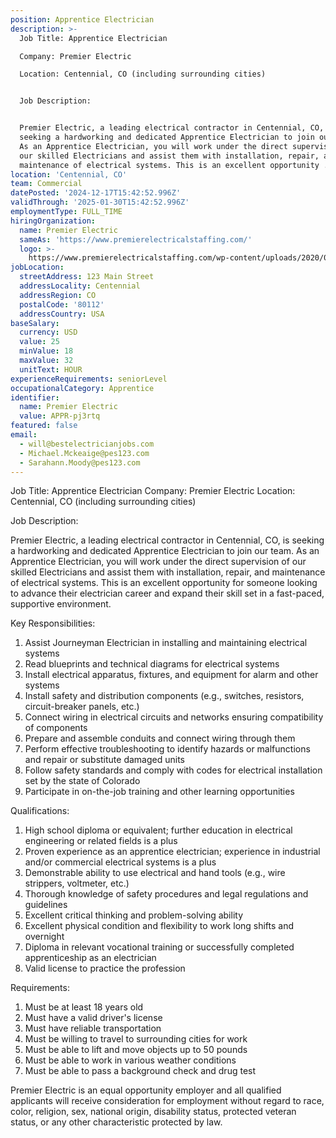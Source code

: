 ```yaml
---
position: Apprentice Electrician
description: >-
  Job Title: Apprentice Electrician

  Company: Premier Electric

  Location: Centennial, CO (including surrounding cities)


  Job Description:


  Premier Electric, a leading electrical contractor in Centennial, CO, is
  seeking a hardworking and dedicated Apprentice Electrician to join our team.
  As an Apprentice Electrician, you will work under the direct supervision of
  our skilled Electricians and assist them with installation, repair, and
  maintenance of electrical systems. This is an excellent opportunity ...
location: 'Centennial, CO'
team: Commercial
datePosted: '2024-12-17T15:42:52.996Z'
validThrough: '2025-01-30T15:42:52.996Z'
employmentType: FULL_TIME
hiringOrganization:
  name: Premier Electric
  sameAs: 'https://www.premierelectricalstaffing.com/'
  logo: >-
    https://www.premierelectricalstaffing.com/wp-content/uploads/2020/05/Premier-Electrical-Staffing-logo.png
jobLocation:
  streetAddress: 123 Main Street
  addressLocality: Centennial
  addressRegion: CO
  postalCode: '80112'
  addressCountry: USA
baseSalary:
  currency: USD
  value: 25
  minValue: 18
  maxValue: 32
  unitText: HOUR
experienceRequirements: seniorLevel
occupationalCategory: Apprentice
identifier:
  name: Premier Electric
  value: APPR-pj3rtq
featured: false
email:
  - will@bestelectricianjobs.com
  - Michael.Mckeaige@pes123.com
  - Sarahann.Moody@pes123.com
---
```




Job Title: Apprentice Electrician
Company: Premier Electric
Location: Centennial, CO (including surrounding cities)

Job Description:

Premier Electric, a leading electrical contractor in Centennial, CO, is seeking a hardworking and dedicated Apprentice Electrician to join our team. As an Apprentice Electrician, you will work under the direct supervision of our skilled Electricians and assist them with installation, repair, and maintenance of electrical systems. This is an excellent opportunity for someone looking to advance their electrician career and expand their skill set in a fast-paced, supportive environment.

Key Responsibilities:

1. Assist Journeyman Electrician in installing and maintaining electrical systems
2. Read blueprints and technical diagrams for electrical systems
3. Install electrical apparatus, fixtures, and equipment for alarm and other systems
4. Install safety and distribution components (e.g., switches, resistors, circuit-breaker panels, etc.)
5. Connect wiring in electrical circuits and networks ensuring compatibility of components
6. Prepare and assemble conduits and connect wiring through them
7. Perform effective troubleshooting to identify hazards or malfunctions and repair or substitute damaged units
8. Follow safety standards and comply with codes for electrical installation set by the state of Colorado
9. Participate in on-the-job training and other learning opportunities

Qualifications:

1. High school diploma or equivalent; further education in electrical engineering or related fields is a plus
2. Proven experience as an apprentice electrician; experience in industrial and/or commercial electrical systems is a plus
3. Demonstrable ability to use electrical and hand tools (e.g., wire strippers, voltmeter, etc.)
4. Thorough knowledge of safety procedures and legal regulations and guidelines
5. Excellent critical thinking and problem-solving ability
6. Excellent physical condition and flexibility to work long shifts and overnight
7. Diploma in relevant vocational training or successfully completed apprenticeship as an electrician
8. Valid license to practice the profession

Requirements:

1. Must be at least 18 years old
2. Must have a valid driver's license
3. Must have reliable transportation
4. Must be willing to travel to surrounding cities for work
5. Must be able to lift and move objects up to 50 pounds
6. Must be able to work in various weather conditions
7. Must be able to pass a background check and drug test

Premier Electric is an equal opportunity employer and all qualified applicants will receive consideration for employment without regard to race, color, religion, sex, national origin, disability status, protected veteran status, or any other characteristic protected by law.
